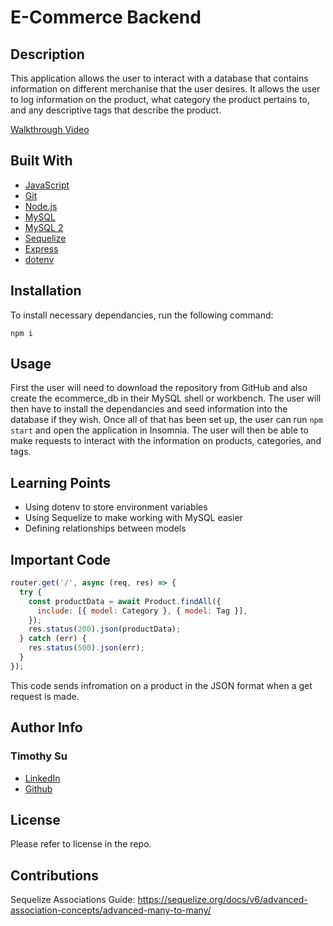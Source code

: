 # E-Commerce Backend

## Description
This application allows the user to interact with a database that contains information on different merchanise that the user desires. It allows the user to log information on the product, what category the product pertains to, and any descriptive tags that describe the product.

[Walkthrough Video](https://drive.google.com/file/d/1Q08AfcmADfKOCShs6q9qdN51rBIx7Fuf/view?usp=sharing)

## Built With
* [JavaScript](https://developer.mozilla.org/en-US/docs/Web/JavaScript)
* [Git](https://git-scm.com/)
* [Node.js](https://nodejs.org/en/about)
* [MySQL](https://www.mysql.com/)
* [MySQL 2](https://www.npmjs.com/package/mysql2)
* [Sequelize](https://sequelize.org/)
* [Express](https://expressjs.com/)
* [dotenv](https://www.npmjs.com/package/dotenv)

## Installation

To install necessary dependancies, run the following command: 

```
npm i
```
## Usage
First the user will need to download the repository from GitHub and also create the ecommerce_db in their MySQL shell or workbench. The user will then have to install the dependancies and seed information into the database if they wish. Once all of that has been set up, the user can run ```npm start``` and open the application in Insomnia. The user will then be able to make requests to interact with the information on products, categories, and tags.

## Learning Points
* Using dotenv to store environment variables
* Using Sequelize to make working with MySQL easier
* Defining relationships between models

## Important Code
```js
router.get('/', async (req, res) => {
  try {
    const productData = await Product.findAll({
      include: [{ model: Category }, { model: Tag }],
    });
    res.status(200).json(productData);
  } catch (err) {
    res.status(500).json(err);
  }
});
```
This code sends infromation on a product in the JSON format when a get request is made.

## Author Info

### Timothy Su

* [LinkedIn](https://www.linkedin.com/in/timothysu1/)
* [Github](https://github.com/timothysu1)

## License

Please refer to license in the repo. 

## Contributions
Sequelize Associations Guide: https://sequelize.org/docs/v6/advanced-association-concepts/advanced-many-to-many/ 